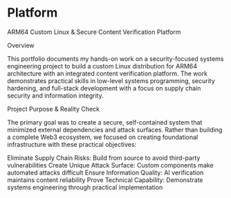 # Platform
ARM64 Custom Linux & Secure Content Verification Platform

Overview

This portfolio documents my hands-on work on a security-focused systems engineering project to build a custom Linux distribution for ARM64 architecture with an integrated content verification platform. The work demonstrates practical skills in low-level systems programming, security hardening, and full-stack development with a focus on supply chain security and information integrity.

Project Purpose & Reality Check

The primary goal was to create a secure, self-contained system that minimized external dependencies and attack surfaces. Rather than building a complete Web3 ecosystem, we focused on creating foundational infrastructure with these practical objectives:

Eliminate Supply Chain Risks: Build from source to avoid third-party vulnerabilities
Create Unique Attack Surface: Custom components make automated attacks difficult
Ensure Information Quality: AI verification maintains content reliability
Prove Technical Capability: Demonstrate systems engineering through practical implementation

